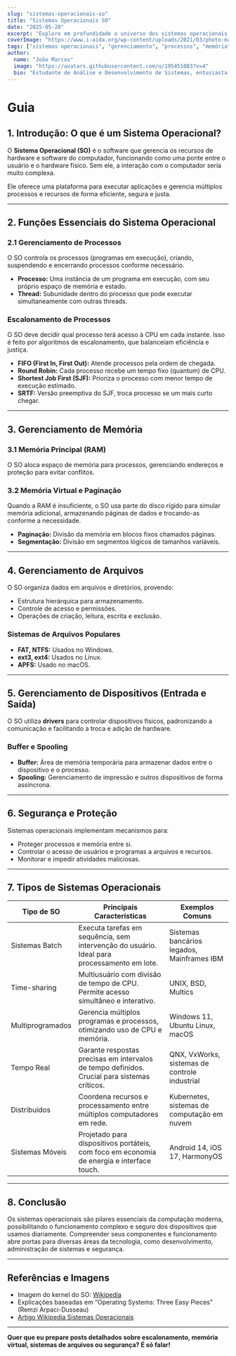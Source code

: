 ```yaml
---
slug: "sistemas-operacionais-so"
title: "Sistemas Operacionais SO"
date: "2025-05-20"
excerpt: "Explore em profundidade o universo dos sistemas operacionais: suas funções, componentes, tipos, gerenciamento de processos, memória, arquivos, dispositivos e segurança."
coverImage: "https://www.i-aida.org/wp-content/uploads/2021/03/photo-main@3x-3.jpg"
tags: ["sistemas operacionais", "gerenciamento", "processos", "memória", "arquivos", "dispositivos", "segurança"]
author:
  name: "João Marcos"
  image: "https://avatars.githubusercontent.com/u/195451083?v=4"
  bio: "Estudante de Análise e Desenvolvimento de Sistemas, entusiasta de sistemas operacionais e tecnologia."
---
```

# Guia


## 1. Introdução: O que é um Sistema Operacional?

O **Sistema Operacional (SO)** é o software que gerencia os recursos de hardware e software do computador, funcionando como uma ponte entre o usuário e o hardware físico. Sem ele, a interação com o computador seria muito complexa.

Ele oferece uma plataforma para executar aplicações e gerencia múltiplos processos e recursos de forma eficiente, segura e justa.

---

## 2. Funções Essenciais do Sistema Operacional

### 2.1 Gerenciamento de Processos

O SO controla os processos (programas em execução), criando, suspendendo e encerrando processos conforme necessário.

- **Processo:** Uma instância de um programa em execução, com seu próprio espaço de memória e estado.
- **Thread:** Subunidade dentro do processo que pode executar simultaneamente com outras threads.

### Escalonamento de Processos

O SO deve decidir qual processo terá acesso à CPU em cada instante. Isso é feito por algoritmos de escalonamento, que balanceiam eficiência e justiça.

- **FIFO (First In, First Out):** Atende processos pela ordem de chegada.
- **Round Robin:** Cada processo recebe um tempo fixo (quantum) de CPU.
- **Shortest Job First (SJF):** Prioriza o processo com menor tempo de execução estimado.
- **SRTF:** Versão preemptiva do SJF, troca processo se um mais curto chegar.

---

## 3. Gerenciamento de Memória

### 3.1 Memória Principal (RAM)

O SO aloca espaço de memória para processos, gerenciando endereços e proteção para evitar conflitos.

### 3.2 Memória Virtual e Paginação

Quando a RAM é insuficiente, o SO usa parte do disco rígido para simular memória adicional, armazenando páginas de dados e trocando-as conforme a necessidade.

- **Paginação:** Divisão da memória em blocos fixos chamados páginas.
- **Segmentação:** Divisão em segmentos lógicos de tamanhos variáveis.

---

## 4. Gerenciamento de Arquivos

O SO organiza dados em arquivos e diretórios, provendo:

- Estrutura hierárquica para armazenamento.
- Controle de acesso e permissões.
- Operações de criação, leitura, escrita e exclusão.

### Sistemas de Arquivos Populares

- **FAT, NTFS:** Usados no Windows.
- **ext3, ext4:** Usados no Linux.
- **APFS:** Usado no macOS.

---

## 5. Gerenciamento de Dispositivos (Entrada e Saída)

O SO utiliza **drivers** para controlar dispositivos físicos, padronizando a comunicação e facilitando a troca e adição de hardware.

### Buffer e Spooling

- **Buffer:** Área de memória temporária para armazenar dados entre o dispositivo e o processo.
- **Spooling:** Gerenciamento de impressão e outros dispositivos de forma assíncrona.

---

## 6. Segurança e Proteção

Sistemas operacionais implementam mecanismos para:

- Proteger processos e memória entre si.
- Controlar o acesso de usuários e programas a arquivos e recursos.
- Monitorar e impedir atividades maliciosas.

---

## 7. Tipos de Sistemas Operacionais

<table>
    <thead>
        <tr>
            <th>Tipo de SO</th>
            <th>Principais Características</th>
            <th>Exemplos Comuns</th>
        </tr>
    </thead>
    <tbody>
        <tr>
            <td>Sistemas Batch</td>
            <td>Executa tarefas em sequência, sem intervenção do usuário. Ideal para processamento em lote.</td>
            <td>Sistemas bancários legados, Mainframes IBM</td>
        </tr>
        <tr>
            <td>Time-sharing</td>
            <td>Multiusuário com divisão de tempo de CPU. Permite acesso simultâneo e interativo.</td>
            <td>UNIX, BSD, Multics</td>
        </tr>
        <tr>
            <td>Multiprogramados</td>
            <td>Gerencia múltiplos programas e processos, otimizando uso de CPU e memória.</td>
            <td>Windows 11, Ubuntu Linux, macOS</td>
        </tr>
        <tr>
            <td>Tempo Real</td>
            <td>Garante respostas precisas em intervalos de tempo definidos. Crucial para sistemas críticos.</td>
            <td>QNX, VxWorks, sistemas de controle industrial</td>
        </tr>
        <tr>
            <td>Distribuídos</td>
            <td>Coordena recursos e processamento entre múltiplos computadores em rede.</td>
            <td>Kubernetes, sistemas de computação em nuvem</td>
        </tr>
        <tr>
            <td>Sistemas Móveis</td>
            <td>Projetado para dispositivos portáteis, com foco em economia de energia e interface touch.</td>
            <td>Android 14, iOS 17, HarmonyOS</td>
        </tr>
    </tbody>
</table>

---
## 8. Conclusão

Os sistemas operacionais são pilares essenciais da computação moderna, possibilitando o funcionamento complexo e seguro dos dispositivos que usamos diariamente. Compreender seus componentes e funcionamento abre portas para diversas áreas da tecnologia, como desenvolvimento, administração de sistemas e segurança.

---

## Referências e Imagens

- Imagem do kernel do SO: [Wikipedia](https://upload.wikimedia.org/wikipedia/commons/3/3f/Operating_system.svg)
- Explicações baseadas em “Operating Systems: Three Easy Pieces” (Remzi Arpaci-Dusseau)
- [Artigo Wikipedia Sistemas Operacionais](https://pt.wikipedia.org/wiki/Sistema_operacional)

---

**Quer que eu prepare posts detalhados sobre escalonamento, memória virtual, sistemas de arquivos ou segurança? É só falar!**
